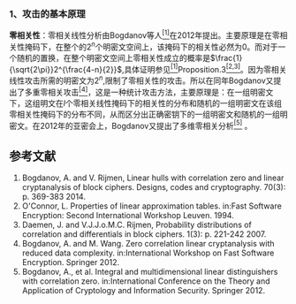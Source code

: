 ### 1、攻击的基本原理

**零相关性**：零相关线性分析由Bogdanov等人[<sup>[1]</sup>](#r1)在2012年提出。主要原理是在零相关性掩码下，在整个的$2^{n}$个明密文空间上，该掩码下的相关性必然为0。而对于一个随机的置换，在整个明密文空间上零相关性成立的概率是$\frac{1}{\sqrt{2\pi}}2^{\frac{4-n}{2}}$,具体证明参见[<sup>[1]</sup>](#r1)Proposition.3[<sup>[2,3]</sup>](#r2)。因为零相关线性攻击所需的明密文为$2^{n}$,限制了零相关性的攻击。所以在同年Bogdanov又提出了多重零相关攻击[<sup>[4]</sup>](#r4)，这是一种统计攻击方法，主要原理是：在一组明密文下，这组明文在$l$个零相关线性掩码下的相关性的分布和随机的一组明密文在该组零相关性掩码下的分布不同，从而区分出正确密钥下的一组明密文和随机的一组明密文。在2012年的亚密会上，Bogdanov又提出了多维零相关分析[<sup>[5]</sup>](#r5) 。





## 参考文献

1. <div id="r1">Bogdanov, A. and V. Rijmen, Linear hulls with correlation zero and linear cryptanalysis of block ciphers. Designs, codes and cryptography. 70(3): p. 369-383 2014. </div>

2. <div id="r2">O'Connor, L. Properties of linear approximation tables. in:Fast Software Encryption: Second International Workshop Leuven.  1994.</div>

3. <div id="r3">Daemen, J. and V.J.J.o.M.C. Rijmen, Probability distributions of correlation and differentials in block ciphers. 1(3): p. 221-242 2007. </div>

4. <div id="r4">Bogdanov, A. and M. Wang. Zero correlation linear cryptanalysis with reduced data complexity. in:International Workshop on Fast Software Encryption. Springer 2012.</div>

5. <div id="r5">Bogdanov, A., et al. Integral and multidimensional linear distinguishers with correlation zero. in:International Conference on the Theory and Application of Cryptology and Information Security. Springer 2012.</div>
